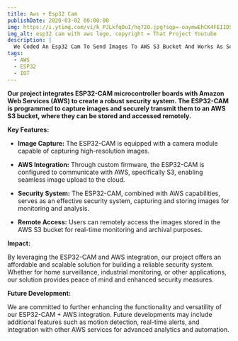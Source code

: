 ```yaml
---
title: Aws + Esp32 Cam
publishDate: 2020-03-02 00:00:00
img: https://i.ytimg.com/vi/k_PJLkfqDuI/hq720.jpg?sqp=-oaymwEhCK4FEIIDSFryq4qpAxMIARUAAAAAGAElAADIQj0AgKJD&rs=AOn4CLAvlUv5dbwatm3FBIdkZPCtWPipSg
img_alt: esp32 cam with aws logo, copyright = That Project Youtube
description: |
  We Coded An Esp32 Cam To Send Images To AWS S3 Bucket And Works As Security System
tags:
  - AWS
  - ESP32
  - IOT
---
```




**Our project integrates ESP32-CAM microcontroller boards with Amazon Web Services (AWS) to create a robust security system. The ESP32-CAM is programmed to capture images and securely transmit them to an AWS S3 bucket, where they can be stored and accessed remotely.**

**Key Features:**

- **Image Capture:** The ESP32-CAM is equipped with a camera module capable of capturing high-resolution images.

- **AWS Integration:** Through custom firmware, the ESP32-CAM is configured to communicate with AWS, specifically S3, enabling seamless image upload to the cloud.

- **Security System:** The ESP32-CAM, combined with AWS capabilities, serves as an effective security system, capturing and storing images for monitoring and analysis.

- **Remote Access:** Users can remotely access the images stored in the AWS S3 bucket for real-time monitoring and archival purposes.

**Impact:**

By leveraging the ESP32-CAM and AWS integration, our project offers an affordable and scalable solution for building a reliable security system. Whether for home surveillance, industrial monitoring, or other applications, our solution provides peace of mind and enhanced security measures.

**Future Development:**

We are committed to further enhancing the functionality and versatility of our ESP32-CAM + AWS integration. Future developments may include additional features such as motion detection, real-time alerts, and integration with other AWS services for advanced analytics and automation.


